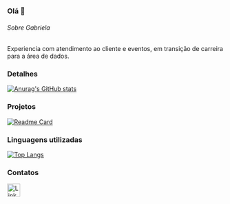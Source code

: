 ### Olá 👋


###### Sobre Gabriela
Experiencia com atendimento ao cliente e eventos, em transição de carreira para a área de dados.

### Detalhes

[![Anurag's GitHub stats](https://github-readme-stats.vercel.app/api?username=gaby-kern&show_icons=true&theme=dark)](https://github.com/anuraghazra/github-readme-stats)

### Projetos

[![Readme Card](https://github-readme-stats.vercel.app/api/pin/?username=gaby-kern&repo=gaby-kern.github.io&theme=dark)](https://github.com/anuraghazra/github-readme-stats)


### Linguagens utilizadas

[![Top Langs](https://github-readme-stats.vercel.app/api/top-langs/?username=gaby-kern&layout=compact)](https://github.com/anuraghazra/github-readme-stats)

### Contatos

[<img src='https://img.shields.io/badge/LinkedIn-0077B5?style=for-the-badge&logo=linkedin&logoColor=white' alt='Linkedin' height='30'>](https://www.linkedin.com/in/gabriela-kern92/)
